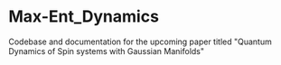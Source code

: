 # Max-Ent_Dynamics
Codebase and documentation for the upcoming paper titled "Quantum Dynamics of Spin systems with Gaussian Manifolds"
